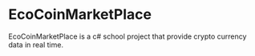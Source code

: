 # EcoCoinMarketPlace
EcoCoinMarketPlace is a c# school project that provide crypto currency data in real time.
